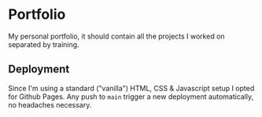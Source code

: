 # Portfolio

My personal portfolio, it should contain all the projects I worked on separated by training.

## Deployment

Since I'm using a standard ("vanilla") HTML, CSS & Javascript setup I opted for Github Pages. Any push to `main` trigger a new deployment automatically, no headaches necessary.

